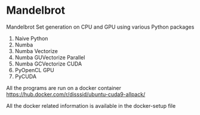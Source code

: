 # Mandelbrot

Mandelbrot Set generation on CPU and GPU using various Python packages

1. Naive Python
2. Numba
3. Numba Vectorize
4. Numba GUVectorize Parallel
5. Numba GCVectorize CUDA
6. PyOpenCL GPU
7. PyCUDA

All the programs are run on a docker container 
https://hub.docker.com/r/disssid/ubuntu-cuda9-allpack/

All the docker related information is available in the docker-setup file
